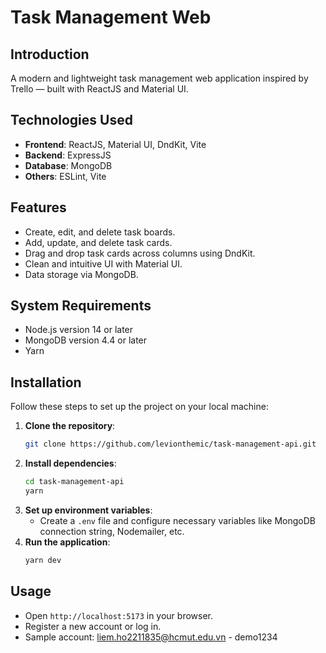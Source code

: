# Task Management Web

## Introduction
A modern and lightweight task management web application inspired by Trello — built with ReactJS and Material UI. 

## Technologies Used
- **Frontend**: ReactJS, Material UI, DndKit, Vite
- **Backend**: ExpressJS
- **Database**: MongoDB
- **Others**: ESLint, Vite

## Features
- Create, edit, and delete task boards.
- Add, update, and delete task cards.
- Drag and drop task cards across columns using DndKit.
- Clean and intuitive UI with Material UI.
- Data storage via MongoDB.

## System Requirements
- Node.js version 14 or later
- MongoDB version 4.4 or later
- Yarn

## Installation
Follow these steps to set up the project on your local machine:

1. **Clone the repository**:
   ```bash
   git clone https://github.com/levionthemic/task-management-api.git
   ```
2. **Install dependencies**:
   ```bash
   cd task-management-api
   yarn
   ```
3. **Set up environment variables**:
   - Create a `.env` file and configure necessary variables like MongoDB connection string, Nodemailer, etc.
4. **Run the application**:
   ```bash
   yarn dev
   ```

## Usage
- Open `http://localhost:5173` in your browser.
- Register a new account or log in.
- Sample account: liem.ho2211835@hcmut.edu.vn - demo1234
